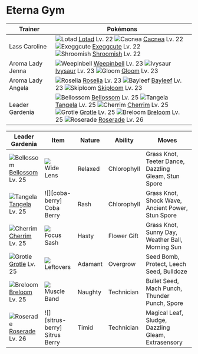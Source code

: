 # Eterna Gym

Trainer                    | Pokémons
---                        | ---
Lass Caroline              | ![][270]  [Lotad] Lv. 22  ![][331]  [Cacnea] Lv. 22  ![][102]  [Exeggcute] Lv. 22 <br> ![][285]  [Shroomish] Lv. 22
Aroma Lady Jenna           | ![][070]  [Weepinbell] Lv. 23  ![][002]  [Ivysaur] Lv. 23  ![][044]  [Gloom] Lv. 23
Aroma Lady Angela          | ![][315]  [Roselia] Lv. 23  ![][153]  [Bayleef] Lv. 23  ![][188]  [Skiploom] Lv. 23
Leader Gardenia            | ![][182]  [Bellossom] Lv. 25  ![][114]  [Tangela] Lv. 25  ![][421]  [Cherrim] Lv. 25 <br> ![][388]  [Grotle] Lv. 25  ![][286]  [Breloom] Lv. 25  ![][407]  [Roserade] Lv. 26

Leader Gardenia    | Item         | Nature  | Ability       | Moves
---                | ---          | ---     | ---           | ---
![][182]<br> [Bellossom] Lv. 25       | ![][wide-lens]<br> Wide Lens            | Relaxed  | Chlorophyll         | Grass Knot, Teeter Dance, Dazzling Gleam, Stun Spore
![][114]<br> [Tangela] Lv. 25         | ![][coba-berry]<br> Coba Berry          | Rash     | Chlorophyll         | Grass Knot, Shock Wave, Ancient Power, Stun Spore
![][421]<br> [Cherrim] Lv. 25         | ![][focus-sash]<br> Focus Sash          | Hasty    | Flower Gift         | Grass Knot, Sunny Day, Weather Ball, Morning Sun
![][388]<br> [Grotle] Lv. 25          | ![][leftovers]<br> Leftovers            | Adamant  | Overgrow            | Seed Bomb, Protect, Leech Seed, Bulldoze
![][286]<br> [Breloom] Lv. 25         | ![][muscle-band]<br> Muscle Band        | Naughty  | Technician          | Bullet Seed, Mach Punch, Thunder Punch, Spore
![][407]<br> [Roserade] Lv. 26        | ![][sitrus-berry]<br> Sitrus Berry      | Timid    | Technician          | Magical Leaf, Sludge, Dazzling Gleam, Extrasensory
[002]: https://raw.githubusercontent.com/PokeAPI/sprites/master/sprites/pokemon/2.png "Ivysaur"
[044]: https://raw.githubusercontent.com/PokeAPI/sprites/master/sprites/pokemon/44.png "Gloom"
[070]: https://raw.githubusercontent.com/PokeAPI/sprites/master/sprites/pokemon/70.png "Weepinbell"
[102]: https://raw.githubusercontent.com/PokeAPI/sprites/master/sprites/pokemon/102.png "Exeggcute"
[114]: https://raw.githubusercontent.com/PokeAPI/sprites/master/sprites/pokemon/114.png "Tangela"
[153]: https://raw.githubusercontent.com/PokeAPI/sprites/master/sprites/pokemon/153.png "Bayleef"
[182]: https://raw.githubusercontent.com/PokeAPI/sprites/master/sprites/pokemon/182.png "Bellossom"
[188]: https://raw.githubusercontent.com/PokeAPI/sprites/master/sprites/pokemon/188.png "Skiploom"
[270]: https://raw.githubusercontent.com/PokeAPI/sprites/master/sprites/pokemon/270.png "Lotad"
[285]: https://raw.githubusercontent.com/PokeAPI/sprites/master/sprites/pokemon/285.png "Shroomish"
[286]: https://raw.githubusercontent.com/PokeAPI/sprites/master/sprites/pokemon/286.png "Breloom"
[315]: https://raw.githubusercontent.com/PokeAPI/sprites/master/sprites/pokemon/315.png "Roselia"
[331]: https://raw.githubusercontent.com/PokeAPI/sprites/master/sprites/pokemon/331.png "Cacnea"
[388]: https://raw.githubusercontent.com/PokeAPI/sprites/master/sprites/pokemon/388.png "Grotle"
[407]: https://raw.githubusercontent.com/PokeAPI/sprites/master/sprites/pokemon/407.png "Roserade"
[421]: https://raw.githubusercontent.com/PokeAPI/sprites/master/sprites/pokemon/421.png "Cherrim"
[Ivysaur]: /pokemon_changes/002.md
[Gloom]: /pokemon_changes/044.md
[Weepinbell]: /pokemon_changes/070.md
[Exeggcute]: /pokemon_changes/102.md
[Tangela]: /pokemon_changes/114.md
[Bayleef]: /pokemon_changes/153.md
[Bellossom]: /pokemon_changes/182.md
[Skiploom]: /pokemon_changes/188.md
[Lotad]: /pokemon_changes/270.md
[Shroomish]: /pokemon_changes/285.md
[Breloom]: /pokemon_changes/286.md
[Roselia]: /pokemon_changes/315.md
[Cacnea]: /pokemon_changes/331.md
[Grotle]: /pokemon_changes/388.md
[Roserade]: /pokemon_changes/407.md
[Cherrim]: /pokemon_changes/421.md
[focus-sash]: https://raw.githubusercontent.com/PokeAPI/sprites/master/sprites/items/focus-sash.png
[wide-lens]: https://raw.githubusercontent.com/PokeAPI/sprites/master/sprites/items/wide-lens.png
[leftovers]: https://raw.githubusercontent.com/PokeAPI/sprites/master/sprites/items/leftovers.png
[muscle-band]: https://raw.githubusercontent.com/PokeAPI/sprites/master/sprites/items/muscle-band.png
